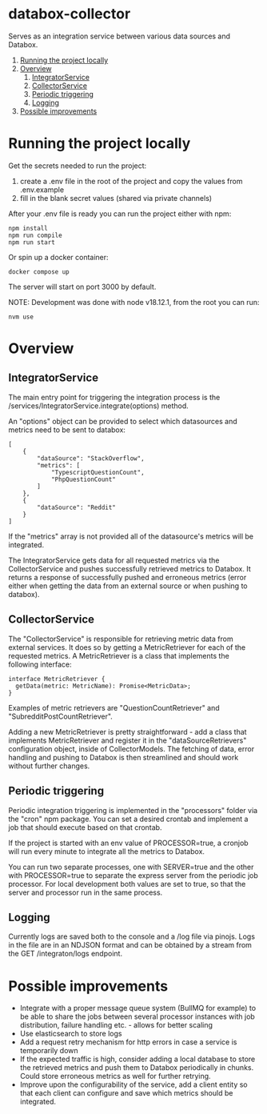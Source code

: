 # databox-collector
Serves as an integration service between various data sources and Databox.

1. [Running the project locally](#running-the-project-locally)
2. [Overview](#overview)
   1. [IntegratorService](#integratorservice)
   2. [CollectorService](#collectorservice)
   3. [Periodic triggering](#periodic-triggering)
   4. [Logging](#logging)
3. [Possible improvements](#possible-improvements)

# Running the project locally
Get the secrets needed to run the project:
1. create a .env file in the root of the project and copy the values from .env.example
2. fill in the blank secret values (shared via private channels)

After your .env file is ready you can run the project either with npm:

    npm install
    npm run compile
    npm run start

Or spin up a docker container:

    docker compose up

The server will start on port 3000 by default.

NOTE: 
Development was done with node v18.12.1, from the root you can run:

    nvm use


# Overview

## IntegratorService

The main entry point for triggering the integration process is the /services/IntegratorService.integrate(options) method.

An "options" object can be provided to select which datasources and metrics need to be sent to databox:

    [
        {
            "dataSource": "StackOverflow",
            "metrics": [
                "TypescriptQuestionCount",
                "PhpQuestionCount"
            ]
        },
        {
            "dataSource": "Reddit"
        }
    ]

If the "metrics" array is not provided all of the datasource's metrics will be integrated.

The IntegratorService gets data for all requested metrics via the CollectorService and pushes successfully retrieved metrics to Databox. It returns a response of successfully pushed and erroneous metrics (error either when getting the data from an external source or when pushing to databox).

## CollectorService

The "CollectorService" is responsible for retrieving metric data from external services. It does so by getting a MetricRetriever for each of the requested metrics. A MetricRetriever is a class that implements the following interface:

    interface MetricRetriever {
      getData(metric: MetricName): Promise<MetricData>;
    }

Examples of metric retrievers are "QuestionCountRetriever" and "SubredditPostCountRetriever". 

Adding a new MetricRetriever is pretty straightforward - add a class that implements MetricRetriever and register it in the "dataSourceRetrievers" configuration object, inside of CollectorModels. The fetching of data, error handling and pushing to Databox is then streamlined and should work without further changes.

## Periodic triggering

Periodic integration triggering is implemented in the "processors" folder via the "cron" npm package. You can set a desired crontab and implement a job that should execute based on that crontab. 

If the project is started with an env value of PROCESSOR=true, a cronjob will run every minute to integrate all the metrics to Databox.

You can run two separate processes, one with SERVER=true and the other with PROCESSOR=true to separate the express server from the periodic job processor. For local development both values are set to true, so that the server and processor run in the same process.

## Logging

Currently logs are saved both to the console and a <root>/log file via pinojs. Logs in the file are in an NDJSON format and can be obtained by a stream from the GET /integraton/logs endpoint.

# Possible improvements

- Integrate with a proper message queue system (BullMQ for example) to be able to share the jobs between several processor instances with job distribution, failure handling etc. - allows for better scaling
- Use elasticsearch to store logs
- Add a request retry mechanism for http errors in case a service is temporarily down
- If the expected traffic is high, consider adding a local database to store the retrieved metrics and push them to Databox periodically in chunks. Could store erroneous metrics as well for further retrying.
- Improve upon the configurability of the service, add a client entity so that each client can configure and save which metrics should be integrated.
